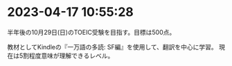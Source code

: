 # 2023-04-17 10:55:28
半年後の10月29日(日)のTOEIC受験を目指す。目標は500点。

教材としてKindleの『一万語の多読: SF編』を使用して、翻訳を中心に学習。
現在は5割程度意味が理解できるレベル。
